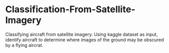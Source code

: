 # Classification-From-Satellite-Imagery
Classifying aircraft from satellite imagery.
Using kaggle dataset as input, identify aircraft
to determine where images of the ground may be obscured by a flying aircrat.
